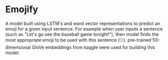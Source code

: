 # Emojify
A model built using LSTM's and word vector representations to predict an emoji for a given input sentence.
For example when user inputs a sentence (such as "Let's go see the baseball game tonight!"), then model finds the most appropriate emoji to be used with this sentence (⚾️).
pre-trained 50-dimensional GloVe embeddings from kaggle were used for building this model.

